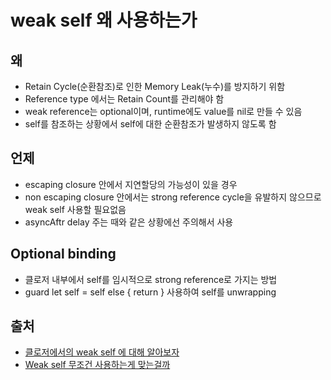 # weak self 왜 사용하는가

## 왜
- Retain Cycle(순환참조)로 인한 Memory Leak(누수)를 방지하기 위함
- Reference type 에서는 Retain Count를 관리해야 함
- weak reference는 optional이며, runtime에도 value를 nil로 만들 수 있음
- self를 참조하는 상황에서 self에 대한 순환참조가 발생하지 않도록 함

## 언제 
- escaping closure 안에서 지연할당의 가능성이 있을 경우
- non escaping closure 안에서는 strong reference cycle을 유발하지 않으므로 weak self 사용할 필요없음
- asyncAftr delay 주는 때와 같은 상황에선 주의해서 사용

## Optional binding
- 클로저 내부에서 self를 임시적으로 strong reference로 가지는 방법
- guard let self = self else { return } 사용하여 self를 unwrapping


## 출처
- [클로저에서의 weak self 에 대해 알아보자](https://bongcando.tistory.com/20)
- [Weak self 무조건 사용하는게 맞는걸까](https://noah0316.github.io/Swift/2022-04-08-[weak-self]-%EB%AC%B4%EC%A1%B0%EA%B1%B4-%EC%82%AC%EC%9A%A9%ED%95%98%EB%8A%94%EA%B2%8C-%EB%A7%9E%EB%8A%94%EA%B1%B8%EA%B9%8C/)